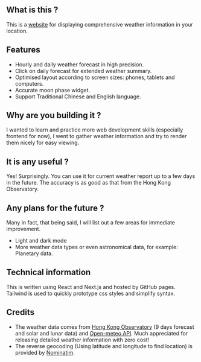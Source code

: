 ## What is this ?
This is a [website](https://baseballshar.github.io/weather-app/) for displaying comprehensive weather information in your location.

## Features
- Hourly and daily weather forecast in high precision.
- Click on daily forecast for extended weather summary.
- Optimised layout according to screen sizes: phones, tablets and computers.
- Accurate moon phase widget.
- Support Traditional Chinese and English language.

## Why are you building it ?
I wanted to learn and practice more web development skills (especially frontend for now), I went to gather weather information and try to render them nicely for easy viewing.

## It is any useful ?
Yes! Surprisingly. You can use it for current weather report up to a few days in the future. The accuracy is as good as that from the Hong Kong Observatory.

## Any plans for the future ?
Many in fact, that being said, I will list out a few areas for immediate improvement.
- Light and dark mode
- More weather data types or even astronomical data, for example: Planetary data.

## Technical information
This is written using React and Next.js and hosted by GitHub pages. Tailwind is used to quickly prototype css styles and simplify syntax.

## Credits
- The weather data comes from [Hong Kong Observatory](https://www.hko.gov.hk/en/weatherAPI/doc/files/HKO_Open_Data_API_Documentation.pdf) (9 days forecast and solar and lunar data) and [Open-meteo API](https://open-meteo.com/). Much appreciated for releasing detailed weather information with zero cost!
- The reverse geocoding (Using latitude and longitude to find location) is provided by [Nominatim](https://nominatim.openstreetmap.org).
